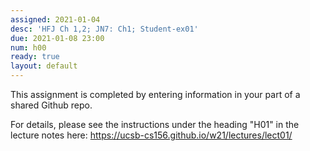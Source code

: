 ```yaml
---
assigned: 2021-01-04
desc: 'HFJ Ch 1,2; JN7: Ch1; Student-ex01'
due: 2021-01-08 23:00
num: h00
ready: true
layout: default
---
```


This assignment is completed by entering information in your part of a shared Github repo.

For details, please see the instructions under the heading "H01" in the lecture notes here: <https://ucsb-cs156.github.io/w21/lectures/lect01/>




